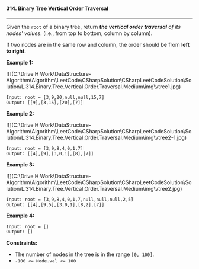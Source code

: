 #### 314.  Binary Tree Vertical Order Traversal

---

Given the `root` of a binary tree, return ***the vertical order traversal** of its nodes' values*. (i.e., from top to bottom, column by column).

If two nodes are in the same row and column, the order should be from **left to right**.

 

**Example 1:**

![](C:\Drive H Work\DataStructure-Algorithm\Algorithm\LeetCode\CSharpSolution\CSharpLeetCodeSolution\Solution\L.314.Binary.Tree.Vertical.Order.Traversal.Medium\img\vtree1.jpg)

```
Input: root = [3,9,20,null,null,15,7]
Output: [[9],[3,15],[20],[7]]
```

**Example 2:**

![](C:\Drive H Work\DataStructure-Algorithm\Algorithm\LeetCode\CSharpSolution\CSharpLeetCodeSolution\Solution\L.314.Binary.Tree.Vertical.Order.Traversal.Medium\img\vtree2-1.jpg)

```
Input: root = [3,9,8,4,0,1,7]
Output: [[4],[9],[3,0,1],[8],[7]]
```

**Example 3:**

![](C:\Drive H Work\DataStructure-Algorithm\Algorithm\LeetCode\CSharpSolution\CSharpLeetCodeSolution\Solution\L.314.Binary.Tree.Vertical.Order.Traversal.Medium\img\vtree2.jpg)

```
Input: root = [3,9,8,4,0,1,7,null,null,null,2,5]
Output: [[4],[9,5],[3,0,1],[8,2],[7]]
```

**Example 4:**

```
Input: root = []
Output: []
```

 

**Constraints:**

- The number of nodes in the tree is in the range `[0, 100]`.
- `-100 <= Node.val <= 100`
